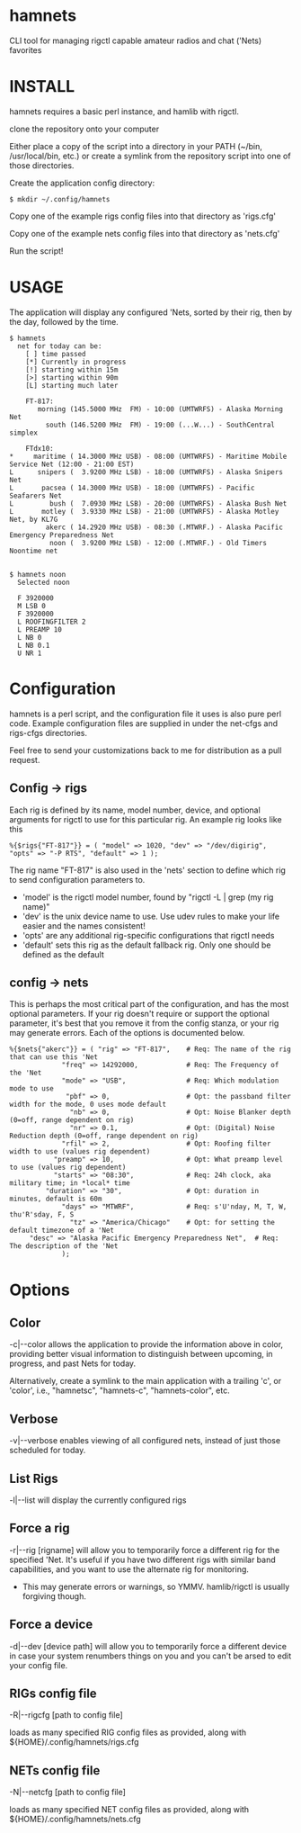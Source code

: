 # hamnets
  CLI tool for managing rigctl capable amateur radios and chat ('Nets)  favorites


# INSTALL
  hamnets requires a basic perl instance, and hamlib with rigctl.

  clone the repository onto your computer

  Either place a copy of the script into a directory in your PATH (~/bin, /usr/local/bin, etc.)
  or create a symlink from the repository script into one of those directories.

  Create the application config directory:

    $ mkdir ~/.config/hamnets

  Copy one of the example rigs config files into that directory as 'rigs.cfg'

  Copy one of the example nets config files into that directory as 'nets.cfg'

  Run the script!

# USAGE
  The application will display any configured 'Nets, sorted by their rig,
  then by the day, followed by the time.

    $ hamnets
      net for today can be:
        [ ] time passed
        [*] Currently in progress
        [!] starting within 15m
        [>] starting within 90m
        [L] starting much later

        FT-817:
           morning (145.5000 MHz  FM) - 10:00 (UMTWRFS) - Alaska Morning Net
             south (146.5200 MHz  FM) - 19:00 (...W...) - SouthCentral simplex

        FTdx10:
    *     maritime ( 14.3000 MHz USB) - 08:00 (UMTWRFS) - Maritime Mobile Service Net (12:00 - 21:00 EST)
    L      snipers (  3.9200 MHz LSB) - 18:00 (UMTWRFS) - Alaska Snipers Net
    L       pacsea ( 14.3000 MHz USB) - 18:00 (UMTWRFS) - Pacific Seafarers Net
    L         bush (  7.0930 MHz LSB) - 20:00 (UMTWRFS) - Alaska Bush Net
    L       motley (  3.9330 MHz LSB) - 21:00 (UMTWRFS) - Alaska Motley Net, by KL7G
             akerc ( 14.2920 MHz USB) - 08:30 (.MTWRF.) - Alaska Pacific Emergency Preparedness Net
              noon (  3.9200 MHz LSB) - 12:00 (.MTWRF.) - Old Timers Noontime net


    $ hamnets noon
      Selected noon

      F 3920000 
      M LSB 0 
      F 3920000 
      L ROOFINGFILTER 2 
      L PREAMP 10 
      L NB 0 
      L NB 0.1 
      U NR 1 

# Configuration
  hamnets is a perl script, and the configuration file it uses is also pure
  perl code.  Example configuration files are supplied in under the net-cfgs
  and rigs-cfgs directories. 

  Feel free to send your customizations back to me for distribution as a pull request.

## Config -> rigs
  Each rig is defined by its name, model number, device, and optional
  arguments for rigctl to use for this particular rig.   An example rig
  looks like this

    %{$rigs{"FT-817"}} = ( "model" => 1020, "dev" => "/dev/digirig", "opts" => "-P RTS", "default" => 1 );

  The rig name "FT-817" is also used in the 'nets' section to define which
  rig to send configuration parameters to.

  * 'model' is the rigctl model number, found by "rigctl -L | grep (my rig name)"
  * 'dev'  is the unix device name to use.  Use udev rules to make your life easier and the names consistent!
  * 'opts' are any additional rig-specific configurations that rigctl needs
  * 'default'  sets this rig as the default fallback rig.  Only one should be defined as the default

## config -> nets
  This is perhaps the most critical part of the configuration, and has the
  most optional parameters.  If your rig doesn't require or support the optional
  parameter, it's best that you remove it from the config stanza, or your rig
  may generate errors.  Each of the options is documented below.

    %{$nets{"akerc"}} = ( "rig" => "FT-817",    # Req: The name of the rig that can use this 'Net
                 "freq" => 14292000,            # Req: The Frequency of the 'Net
                 "mode" => "USB",               # Req: Which modulation mode to use
                  "pbf" => 0,                   # Opt: the passband filter width for the mode, 0 uses mode default
                   "nb" => 0,                   # Opt: Noise Blanker depth (0=off, range dependent on rig)
                   "nr" => 0.1,                 # Opt: (Digital) Noise Reduction depth (0=off, range dependent on rig)
                 "rfil" => 2,                   # Opt: Roofing filter width to use (values rig dependent)
               "preamp" => 10,                  # Opt: What preamp level to use (values rig dependent)
               "starts" => "08:30",             # Req: 24h clock, aka military time; in *local* time
             "duration" => "30",                # Opt: duration in minutes, default is 60m
                 "days" => "MTWRF",             # Req: s'U'nday, M, T, W, thu'R'sday, F, S
                   "tz" => "America/Chicago"    # Opt: for setting the default timezone of a 'Net
         "desc" => "Alaska Pacific Emergency Preparedness Net",  # Req: The description of the 'Net
                 );


# Options

## Color
  -c|--color  allows the application to provide the information above in color, providing
  better visual information to distinguish between upcoming, in progress, and past Nets
  for today.

  Alternatively, create a symlink to the main application with a trailing 'c', or
  'color',  i.e.,  "hamnetsc", "hamnets-c", "hamnets-color", etc.


## Verbose
  -v|--verbose enables viewing of all configured nets, instead of
  just those scheduled for today.


## List Rigs
  -l|--list  will display the currently configured rigs

## Force a rig
  -r|--rig  [rigname]   will allow you to temporarily force a different rig for
  the specified 'Net.  It's useful if you have two different rigs with similar
  band capabilities, and you want to use the alternate rig for monitoring.  
  * This may generate errors or warnings, so YMMV.  hamlib/rigctl is usually
  forgiving though.

## Force a device
  -d|--dev  [device path]  will allow you to temporarily force a different
  device in case your system renumbers things on you and you can't be arsed
  to edit your config file.

## RIGs config file
  -R|--rigcfg [path to config file]

  loads as many specified RIG config files as provided, along with ${HOME}/.config/hamnets/rigs.cfg

## NETs config file
  -N|--netcfg [path to config file]

  loads as many specified NET config files as provided, along with  ${HOME}/.config/hamnets/nets.cfg

